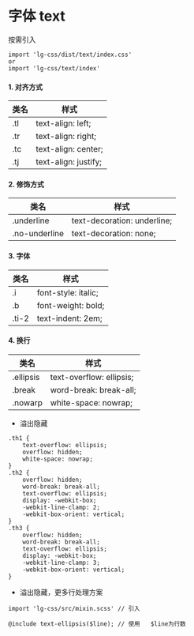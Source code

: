 # 字体 text

按需引入

```
import 'lg-css/dist/text/index.css'
or
import 'lg-css/text/index'
```

#### 1. 对齐方式

| 类名 | 样式                   |
| ---- | ---------------------- |
| .tl  | text-align: left; |
| .tr | text-align: right; |
| .tc  | text-align: center; |
| .tj  | text-align: justify; |

#### 2. 修饰方式

| 类名 | 样式                   |
| ---- | ---------------------- |
| .underline | text-decoration: underline; |
| .no-underline  | text-decoration: none; |

#### 3. 字体

| 类名 | 样式                   |
| ---- | ---------------------- |
| .i | font-style: italic; |
| .b  | font-weight: bold; |
| .ti-2| text-indent: 2em; |

#### 4. 换行

| 类名 | 样式                   |
| ---- | ---------------------- |
| .ellipsis | text-overflow: ellipsis; |
| .break  | word-break: break-all; |
| .nowarp| white-space: nowrap; |

- 溢出隐藏
```溢出隐藏
.th1 {
    text-overflow: ellipsis;
    overflow: hidden;
    white-space: nowrap;
}
.th2 {
    overflow: hidden;
    word-break: break-all;
    text-overflow: ellipsis;
    display: -webkit-box;
    -webkit-line-clamp: 2;
    -webkit-box-orient: vertical;
}
.th3 {
    overflow: hidden;
    word-break: break-all;
    text-overflow: ellipsis;
    display: -webkit-box;
    -webkit-line-clamp: 3;
    -webkit-box-orient: vertical;
}
```
- 溢出隐藏，更多行处理方案
```
import 'lg-css/src/mixin.scss' // 引入

@include text-ellipsis($line); // 使用   $line为行数
```
